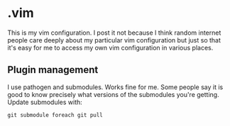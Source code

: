# .vim

This is my vim configuration.
I post it not because I think random internet people care deeply about my particular vim configuration but just so that it's easy for me to access my own vim configuration in various places.

## Plugin management

I use pathogen and submodules.
Works fine for me.
Some people say it is good to know precisely what versions of the submodules you're getting.
Update submodules with:

    git submodule foreach git pull
